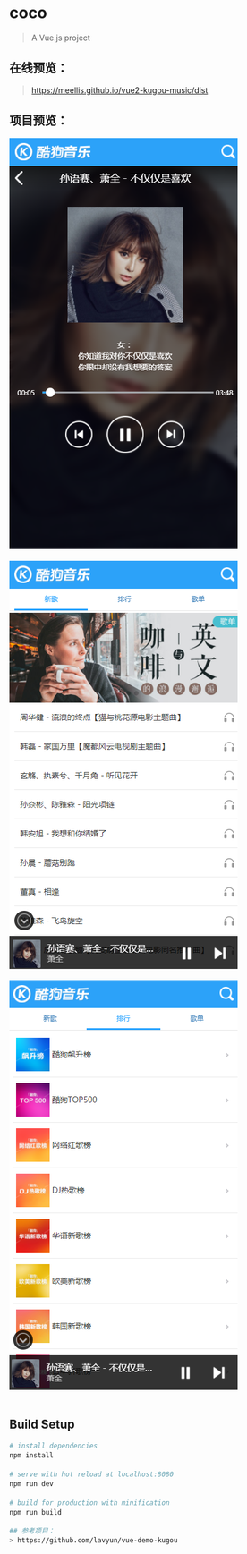 # coco

> A Vue.js project

## 在线预览：
> https://meellis.github.io/vue2-kugou-music/dist
## 项目预览：
![](https://github.com/MEEllis/vue2-kugou-music/blob/master/src/assets/images/select1.png)<br><br>
![](https://github.com/MEEllis/vue2-kugou-music/blob/master/src/assets/images/select2.png)<br><br>
![](https://github.com/MEEllis/vue2-kugou-music/blob/master/src/assets/images/select3.png)<br><br>
## Build Setup

``` bash
# install dependencies
npm install

# serve with hot reload at localhost:8080
npm run dev

# build for production with minification
npm run build

## 参考项目：
> https://github.com/lavyun/vue-demo-kugou


